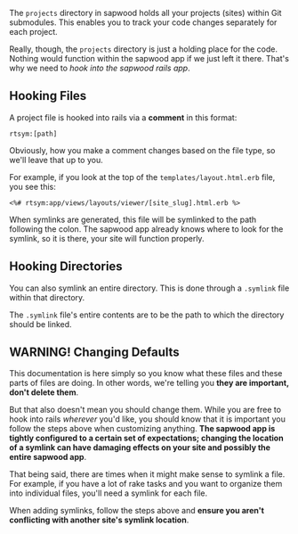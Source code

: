 The `projects` directory in sapwood holds all your projects (sites) within Git submodules. This enables you to track your code changes separately for each project.

Really, though, the `projects` directory is just a holding place for the code. Nothing would function within the sapwood app if we just left it there. That's why we need to *hook into the sapwood rails app*.

Hooking Files
----------------

A project file is hooked into rails via a **comment** in this format:

```text
rtsym:[path]
```

Obviously, how you make a comment changes based on the file type, so we'll leave that up to you.

For example, if you look at the top of the `templates/layout.html.erb` file, you see this:

```erb
<%# rtsym:app/views/layouts/viewer/[site_slug].html.erb %>
```

When symlinks are generated, this file will be symlinked to the path following the colon. The sapwood app already knows where to look for the symlink, so it is there, your site will function properly.

Hooking Directories
----------------

You can also symlink an entire directory. This is done through a `.symlink` file within that directory.

The `.symlink` file's entire contents are to be the path to which the directory should be linked.


WARNING! Changing Defaults
----------------

This documentation is here simply so you know what these files and these parts of files are doing. In other words, we're telling you **they are important, don't delete them**.

But that also doesn't mean you should change them. While you are free to hook into rails *wherever* you'd like, you should know that it is important you follow the steps above when customizing anything. **The sapwood app is tightly configured to a certain set of expectations; changing the location of a symlink can have damaging effects on your site and possibly the entire sapwood app**.

That being said, there are times when it might make sense to symlink a file. For example, if you have a lot of rake tasks and you want to organize them into individual files, you'll need a symlink for each file.

When adding symlinks, follow the steps above and **ensure you aren't conflicting with another site's symlink location**.

